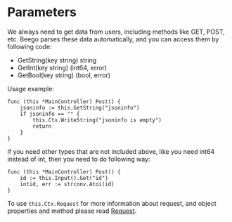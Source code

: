 # Parameters

We always need to get data from users, including methods like GET, POST, etc. Beego parses these data automatically, and you can access them by following code:

- GetString(key string) string
- GetInt(key string) (int64, error)
- GetBool(key string) (bool, error)

Usage example:

	func (this *MainController) Post() {
		jsoninfo := this.GetString("jsoninfo")
		if jsoninfo == "" {
			this.Ctx.WriteString("jsoninfo is empty")
			return
		}
	}

If you need other types that are not included above, like you need int64 instead of int, then you need to do following way:

	func (this *MainController) Post() {
		id := this.Input().Get("id")
		intid, err := strconv.Atoi(id)
	}

To use `this.Ctx.Request` for more information about request, and object properties and method please read [Request](http://gowalker.org/net/http#Request).